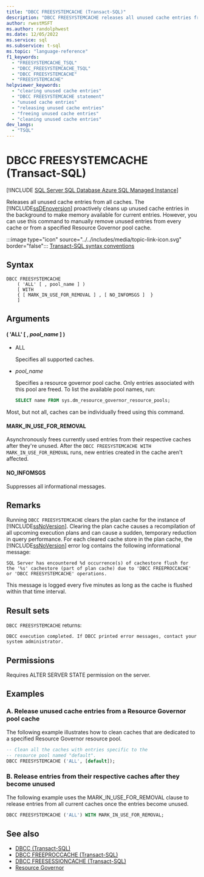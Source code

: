 ```yaml
---
title: "DBCC FREESYSTEMCACHE (Transact-SQL)"
description: "DBCC FREESYSTEMCACHE releases all unused cache entries from all caches."
author: rwestMSFT
ms.author: randolphwest
ms.date: 12/05/2022
ms.service: sql
ms.subservice: t-sql
ms.topic: "language-reference"
f1_keywords:
  - "FREESYSTEMCACHE_TSQL"
  - "DBCC_FREESYSTEMCACHE_TSQL"
  - "DBCC FREESYSTEMCACHE"
  - "FREESYSTEMCACHE"
helpviewer_keywords:
  - "clearing unused cache entries"
  - "DBCC FREESYSTEMCACHE statement"
  - "unused cache entries"
  - "releasing unused cache entries"
  - "freeing unused cache entries"
  - "cleaning unused cache entries"
dev_langs:
  - "TSQL"
---
```

# DBCC FREESYSTEMCACHE (Transact-SQL)

[!INCLUDE [SQL Server SQL Database Azure SQL Managed Instance](../../includes/applies-to-version/sql-asdb-asdbmi.md)]

Releases all unused cache entries from all caches. The [!INCLUDE[ssDEnoversion](../../includes/ssdenoversion-md.md)] proactively cleans up unused cache entries in the background to make memory available for current entries. However, you can use this command to manually remove unused entries from every cache or from a specified Resource Governor pool cache.

:::image type="icon" source="../../includes/media/topic-link-icon.svg" border="false"::: [Transact-SQL syntax conventions](../../t-sql/language-elements/transact-sql-syntax-conventions-transact-sql.md)

## Syntax

```syntaxsql
DBCC FREESYSTEMCACHE
    ( 'ALL' [ , pool_name ] )
    [ WITH
    { [ MARK_IN_USE_FOR_REMOVAL ] , [ NO_INFOMSGS ]  }
    ]
```

## Arguments

#### ( 'ALL' [ , *pool_name* ] )

- ALL

  Specifies all supported caches.

- *pool_name*

  Specifies a resource governor pool cache. Only entries associated with this pool are freed. To list the available pool names, run:

  ```sql
  SELECT name FROM sys.dm_resource_governor_resource_pools;
  ```

Most, but not all, caches can be individually freed using this command.

#### MARK_IN_USE_FOR_REMOVAL

Asynchronously frees currently used entries from their respective caches after they're unused. After the `DBCC FREESYSTEMCACHE WITH MARK_IN_USE_FOR_REMOVAL` runs, new entries created in the cache aren't affected.

#### NO_INFOMSGS

Suppresses all informational messages.

## Remarks

Running `DBCC FREESYSTEMCACHE` clears the plan cache for the instance of [!INCLUDE[ssNoVersion](../../includes/ssnoversion-md.md)]. Clearing the plan cache causes a recompilation of all upcoming execution plans and can cause a sudden, temporary reduction in query performance. For each cleared cache store in the plan cache, the [!INCLUDE[ssNoVersion](../../includes/ssnoversion-md.md)] error log contains the following informational message:

```output
SQL Server has encountered %d occurrence(s) of cachestore flush for the '%s' cachestore (part of plan cache) due to 'DBCC FREEPROCCACHE' or 'DBCC FREESYSTEMCACHE' operations.
```

 This message is logged every five minutes as long as the cache is flushed within that time interval.

## Result sets

`DBCC FREESYSTEMCACHE` returns:

```output
DBCC execution completed. If DBCC printed error messages, contact your system administrator.
```

## Permissions

Requires ALTER SERVER STATE permission on the server.

## Examples

### A. Release unused cache entries from a Resource Governor pool cache

The following example illustrates how to clean caches that are dedicated to a specified Resource Governor resource pool.

```sql
-- Clean all the caches with entries specific to the
-- resource pool named "default".
DBCC FREESYSTEMCACHE ('ALL', [default]);
```

### B. Release entries from their respective caches after they become unused

The following example uses the MARK_IN_USE_FOR_REMOVAL clause to release entries from all current caches once the entries become unused.

```sql
DBCC FREESYSTEMCACHE ('ALL') WITH MARK_IN_USE_FOR_REMOVAL;
```

## See also

- [DBCC (Transact-SQL)](../../t-sql/database-console-commands/dbcc-transact-sql.md)
- [DBCC FREEPROCCACHE (Transact-SQL)](../../t-sql/database-console-commands/dbcc-freeproccache-transact-sql.md)
- [DBCC FREESESSIONCACHE (Transact-SQL)](../../t-sql/database-console-commands/dbcc-freesessioncache-transact-sql.md)
- [Resource Governor](../../relational-databases/resource-governor/resource-governor.md)
